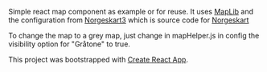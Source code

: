 Simple react map component as example or for reuse. It uses [MapLib](https://github.com/kartverket/maplib) and the configuration from [Norgeskart3](https://github.com/kartverket/norgeskart3) which is source code for [Norgeskart](https://www.norgeskart.no/)

To change the map to a grey map, just change in mapHelper.js in config the visibility option for "Gråtone" to true.


This project was bootstrapped with [Create React App](https://github.com/facebookincubator/create-react-app).